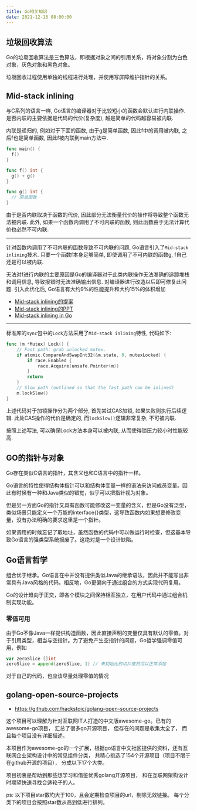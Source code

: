 ```yaml
---
title: Go相关知识
date: 2021-12-16 08:00:00
---
```



垃圾回收算法
--------------------

Go的垃圾回收算法是三色算法，即根据对象之间的引用关系，将对象分割为白色对象，灰色对象和黑色对象。

垃圾回收过程使用单独的线程进行处理，并使用写屏障维护指针的关系。



Mid-stack inlining
--------------------

与C系列的语言一样, Go语言的编译器对于比较短小的函数会默认进行内联操作. 是否内联的主要依据是代码的代价(复杂度), 越是简单的代码越容易被内联. 

内联是递归的, 例如对于下面的函数, 由于g是简单函数, 因此f中的调用被内联, 之后f也是简单函数, 因此f被内联到main方法中.

```go
func main() {
  f()
}

func f() int {
  g() + g()
}

func g() int {
  // 简单函数
}
```

由于是否内联取决于函数的代价, 因此部分无法衡量代价的操作将导致整个函数无法被内联. 此外, 如果一个函数内调用了不可内联的函数, 则此函数由于无法计算代价也必然不可内联.

--------

针对函数内调用了不可内联的函数导致不可内联的问题, Go语言引入了`Mid-stack inlining`技术. 只要一个函数f本身足够简单, 即使调用了不可内联的函数g, f自己还是可以被内联.

无法对f进行内联的主要原因是Go的编译器对于此类内联操作无法准确的追踪堆栈和调用信息, 导致报错时无法准确输出信息. 对编译器进行改造以后即可修复此问题. 引入此优化后, Go语言有大约9%的性能提升和大约15%的体积增加


- [Mid-stack inlining的提案](https://go.googlesource.com/proposal/+/master/design/19348-midstack-inlining.md)
- [Mid-stack inlining的PPT](https://docs.google.com/presentation/d/1Wcblp3jpfeKwA0Y4FOmj63PW52M_qmNqlQkNaLj0P5o/edit#slide=id.p)
- [Mid-stack inlining in Go](https://dave.cheney.net/2020/05/02/mid-stack-inlining-in-go)


--------------

标准库的`sync`包中的`Lock`方法采用了`Mid-stack inlining`特性, 代码如下:

```go
func (m *Mutex) Lock() {
	// Fast path: grab unlocked mutex.
	if atomic.CompareAndSwapInt32(&m.state, 0, mutexLocked) {
		if race.Enabled {
			race.Acquire(unsafe.Pointer(m))
		}
		return
	}
	// Slow path (outlined so that the fast path can be inlined)
	m.lockSlow()
}
```

上述代码对于加锁操作分为两个部分, 首先尝试CAS加锁, 如果失败则执行后续逻辑. 此处CAS操作的代价是确定的, 而`lockSlow()`逻辑非常复杂, 不可被内联. 

按照上述写法, 可以确保Lock方法本身可以被内联, 从而使得锁压力较小时性能较高.


GO的指针与对象
--------------

Go存在类似C语言的指针，其含义也和C语言中的指针一样。

Go语言的特性使得结构体指针可以和结构体变量一样的语法来访问成员变量。因此有时候有一种和Java类似的错觉，似乎可以把指针视为对象。

但是另一方面Go的指针又具有函数可能修改这一变量的含义，但是Go没有泛型，类似场景只能定义一个万能的interface{}类型，这导致函数内如果想要修改变量，没有办法明确的要求这里是一个指针。 

如果调用的时候忘记了取地址，虽然函数的代码中可以做运行时检查，但这基本导致Go语言的强类型系统报废了。这绝对是一个设计缺陷。



Go语言哲学
-------------

组合优于继承。Go语言在中并没有提供类似Java的继承语法，因此并不能写出非常具有Java风格的代码。相反地，Go更偏向于通过组合的方式实现代码复用。

Go的设计趋向于正交，即各个模块之间保持相互独立，在用户代码中通过组合机制实现功能。


### 零值可用

由于Go不像Java一样提供构造函数，因此直接声明的变量仅具有默认的零值。对于引用类型，相当与空指针。为了避免产生空指针的问题，Go哲学强调零值可用，例如

```go
var zeroSlice []int
zeroSlice = append(zeroSlice, 1) // 未初始化的切片依然可以正常添加
```

对于自己的代码，也应该尽量处理零值的情况




golang-open-source-projects
----------------------------------

- https://github.com/hackstoic/golang-open-source-projects

这个项目可以理解为针对互联网IT人打造的中文版awesome-go。已有的awesome-go项目， 汇总了很多go开源项目， 但存在的问题是收集太全了， 而且每个项目没有详细描述。

本项目作为awesome-go的一个扩展，根据go语言中文社区提供的资料，还有互联网企业架构设计中的常见组件分类， 共精心挑选了154个开源项目（项目不限于在github开源的项目）， 分成以下17个大类。

项目初衷是帮助到那些想学习和借鉴优秀golang开源项目， 和在互联网架构设计时期望快速寻找合适轮子的人。

ps: 以下项目star数均大于100，且会定期检查项目的url，剔除无效链接。 每个分类下的项目会按照star数从高到低进行排列。



